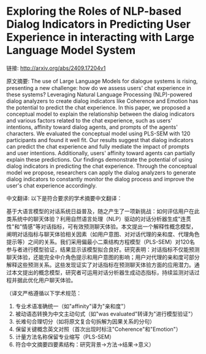 # Exploring the Roles of NLP-based Dialog Indicators in Predicting User Experience in interacting with Large Language Model System

链接: http://arxiv.org/abs/2409.17204v1

原文摘要:
The use of Large Language Models for dialogue systems is rising, presenting a
new challenge: how do we assess users' chat experience in these systems?
Leveraging Natural Language Processing (NLP)-powered dialog analyzers to create
dialog indicators like Coherence and Emotion has the potential to predict the
chat experience. In this paper, we proposed a conceptual model to explain the
relationship between the dialog indicators and various factors related to the
chat experience, such as users' intentions, affinity toward dialog agents, and
prompts of the agents' characters. We evaluated the conceptual model using
PLS-SEM with 120 participants and found it well fit. Our results suggest that
dialog indicators can predict the chat experience and fully mediate the impact
of prompts and user intentions. Additionally, users' affinity toward agents can
partially explain these predictions. Our findings demonstrate the potential of
using dialog indicators in predicting the chat experience. Through the
conceptual model we propose, researchers can apply the dialog analyzers to
generate dialog indicators to constantly monitor the dialog process and improve
the user's chat experience accordingly.

中文翻译:
以下是符合要求的学术摘要中文翻译：

基于大语言模型的对话系统日益普及，随之产生了一项新挑战：如何评估用户在此类系统中的聊天体验？利用自然语言处理（NLP）驱动的对话分析器生成"连贯性"和"情感"等对话指标，可有效预测聊天体验。本文提出一个解释性概念模型，阐明对话指标与聊天体验相关因素（如用户意图、对对话代理的亲和度、代理角色提示等）之间的关系。我们采用偏最小二乘结构方程模型（PLS-SEM）对120名参与者进行模型验证，结果显示该模型拟合良好。研究表明：对话指标不仅能预测聊天体验，还能完全中介角色提示和用户意图的影响；用户对代理的亲和度可部分解释这些预测关系。这些发现证实了对话指标在预测聊天体验方面的应用潜力。通过本文提出的概念模型，研究者可运用对话分析器生成动态指标，持续监测对话过程并据此优化用户聊天体验。

（译文严格遵循以下学术规范：
1. 专业术语准确统一（如"affinity"译为"亲和度"）
2. 被动语态转换为中文主动句式（如"was evaluated"转译为"进行模型验证"）
3. 长难句合理切分（如将原文复合句拆解为因果关系的分句）
4. 保留关键概念英文对照（首次出现时标注"Coherence"和"Emotion"）
5. 计量方法名称保留专业缩写（PLS-SEM）
6. 符合中文摘要四要素结构：研究背景→方法→结果→意义）
